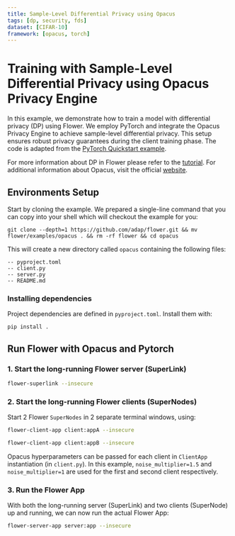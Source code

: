 ```yaml
---
title: Sample-Level Differential Privacy using Opacus
tags: [dp, security, fds]
dataset: [CIFAR-10]
framework: [opacus, torch]
---
```


# Training with Sample-Level Differential Privacy using Opacus Privacy Engine

In this example, we demonstrate how to train a model with differential privacy (DP) using Flower. We employ PyTorch and integrate the Opacus Privacy Engine to achieve sample-level differential privacy. This setup ensures robust privacy guarantees during the client training phase. The code is adapted from the [PyTorch Quickstart example](https://github.com/adap/flower/tree/main/examples/quickstart-pytorch).

For more information about DP in Flower please refer to the [tutorial](https://flower.ai/docs/framework/how-to-use-differential-privacy.html). For additional information about Opacus, visit the official [website](https://opacus.ai/).

## Environments Setup

Start by cloning the example. We prepared a single-line command that you can copy into your shell which will checkout the example for you:

```shell
git clone --depth=1 https://github.com/adap/flower.git && mv flower/examples/opacus . && rm -rf flower && cd opacus
```

This will create a new directory called `opacus` containing the following files:

```shell
-- pyproject.toml
-- client.py
-- server.py
-- README.md
```

### Installing dependencies

Project dependencies are defined in `pyproject.toml`. Install them with:

```shell
pip install .
```

## Run Flower with Opacus and Pytorch

### 1. Start the long-running Flower server (SuperLink)

```bash
flower-superlink --insecure
```

### 2. Start the long-running Flower clients (SuperNodes)

Start 2 Flower `SuperNodes` in 2 separate terminal windows, using:

```bash
flower-client-app client:appA --insecure
```

```bash
flower-client-app client:appB --insecure
```

Opacus hyperparameters can be passed for each client in `ClientApp` instantiation (in `client.py`). In this example, `noise_multiplier=1.5` and `noise_multiplier=1` are used for the first and second client respectively.

### 3. Run the Flower App

With both the long-running server (SuperLink) and two clients (SuperNode) up and running, we can now run the actual Flower App:

```bash
flower-server-app server:app --insecure
```
